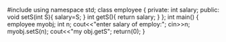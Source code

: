 #include<iostream>
using namespace std;
class employee
{
private:
int salary;
public:
void setS(int S){
salary=S;
}
int getS(){
return salary;
}
};
int main()
{
employee myobj;
int n;
cout<<"enter  salary of employ:";
cin>>n;
myobj.setS(n);
cout<<"my obj.getS";
return(0);
}
